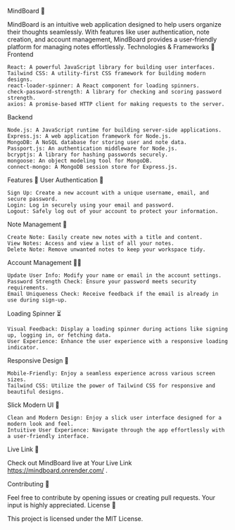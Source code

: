 MindBoard 🧠

MindBoard is an intuitive web application designed to help users organize their thoughts seamlessly. With features like user authentication, note creation, and account management, MindBoard provides a user-friendly platform for managing notes effortlessly.
Technologies & Frameworks 🚀
Frontend

    React: A powerful JavaScript library for building user interfaces.
    Tailwind CSS: A utility-first CSS framework for building modern designs.
    react-loader-spinner: A React component for loading spinners.
    check-password-strength: A library for checking and scoring password strength.
    axios: A promise-based HTTP client for making requests to the server.

Backend

    Node.js: A JavaScript runtime for building server-side applications.
    Express.js: A web application framework for Node.js.
    MongoDB: A NoSQL database for storing user and note data.
    Passport.js: An authentication middleware for Node.js.
    bcryptjs: A library for hashing passwords securely.
    mongoose: An object modeling tool for MongoDB.
    connect-mongo: A MongoDB session store for Express.js.

Features 🌟
User Authentication 🚪

    Sign Up: Create a new account with a unique username, email, and secure password.
    Login: Log in securely using your email and password.
    Logout: Safely log out of your account to protect your information.

Note Management 📝

    Create Note: Easily create new notes with a title and content.
    View Notes: Access and view a list of all your notes.
    Delete Note: Remove unwanted notes to keep your workspace tidy.

Account Management 🧑‍💼

    Update User Info: Modify your name or email in the account settings.
    Password Strength Check: Ensure your password meets security requirements.
    Email Uniqueness Check: Receive feedback if the email is already in use during sign-up.

Loading Spinner ⏳

    Visual Feedback: Display a loading spinner during actions like signing up, logging in, or fetching data.
    User Experience: Enhance the user experience with a responsive loading indicator.

Responsive Design 📱

    Mobile-Friendly: Enjoy a seamless experience across various screen sizes.
    Tailwind CSS: Utilize the power of Tailwind CSS for responsive and beautiful designs.

Slick Modern UI 🎨

    Clean and Modern Design: Enjoy a slick user interface designed for a modern look and feel.
    Intuitive User Experience: Navigate through the app effortlessly with a user-friendly interface.

Live Link 🔗

Check out MindBoard live at Your Live Link https://mindboard.onrender.com/ .

Contributing 🤝

Feel free to contribute by opening issues or creating pull requests. Your input is highly appreciated.
License 📄

This project is licensed under the MIT License.
